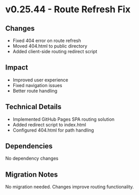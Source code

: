 # v0.25.44 - Route Refresh Fix

## Changes
- Fixed 404 error on route refresh
- Moved 404.html to public directory
- Added client-side routing redirect script

## Impact
- Improved user experience
- Fixed navigation issues
- Better route handling

## Technical Details
- Implemented GitHub Pages SPA routing solution
- Added redirect script to index.html
- Configured 404.html for path handling

## Dependencies
No dependency changes

## Migration Notes
No migration needed. Changes improve routing functionality.

